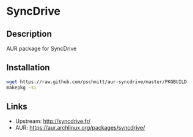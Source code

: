 # SyncDrive


## Description

AUR package for SyncDrive

## Installation

```bash
wget https://raw.github.com/pschmitt/aur-syncdrive/master/PKGBUILD
makepkg -si
```

## Links

* Upstream: http://syncdrive.fr/
* AUR: https://aur.archlinux.org/packages/syncdrive/
